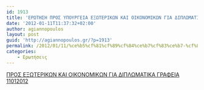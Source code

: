 ```yaml
---
id: 1913
title: 'ΕΡΩΤΗΣΗ ΠΡΟΣ ΥΠΟΥΡΓΕΙΑ ΕΞΩΤΕΡΙΚΩΝ ΚΑΙ ΟΙΚΟΝΟΜΙΚΩΝ ΓΙΑ ΔΙΠΛΩΜΑΤΙΚΑ ΓΡΑΦΕΙΑ 11-1-2012'
date: '2012-01-11T11:37:32+02:00'
author: agiannopoulos
layout: post
guid: 'http://agiannopoulos.gr/?p=1913'
permalink: /2012/01/11/%ce%b5%cf%81%cf%89%cf%84%ce%b7%cf%83%ce%b7-%cf%80%cf%81%ce%bf%cf%83-%cf%85%cf%80%ce%bf%cf%85%cf%81%ce%b3%ce%b5%ce%b9%ce%b1-%ce%b5%ce%be%cf%89%cf%84%ce%b5%cf%81%ce%b9%ce%ba%cf%89%ce%bd-%ce%ba%ce%b1/
categories:
    - Ερωτήσεις
---
```


[ΠΡΟΣ ΕΞΩΤΕΡΙΚΩΝ ΚΑΙ ΟΙΚΟΝΟΜΙΚΩΝ ΓΙΑ ΔΙΠΛΩΜΑΤΙΚΑ ΓΡΑΦΕΙΑ 11012012](http://agiannopoulos.gr/2012/01/11/%ce%b5%cf%81%cf%89%cf%84%ce%b7%cf%83%ce%b7-%cf%80%cf%81%ce%bf%cf%83-%cf%85%cf%80%ce%bf%cf%85%cf%81%ce%b3%ce%b5%ce%b9%ce%b1-%ce%b5%ce%be%cf%89%cf%84%ce%b5%cf%81%ce%b9%ce%ba%cf%89%ce%bd-%ce%ba%ce%b1/%cf%80%cf%81%ce%bf%cf%83-%ce%b5%ce%be%cf%89%cf%84%ce%b5%cf%81%ce%b9%ce%ba%cf%89%ce%bd-%ce%ba%ce%b1%ce%b9-%ce%bf%ce%b9%ce%ba%ce%bf%ce%bd%ce%bf%ce%bc%ce%b9%ce%ba%cf%89%ce%bd-%ce%b3%ce%b9%ce%b1-%ce%b4/)